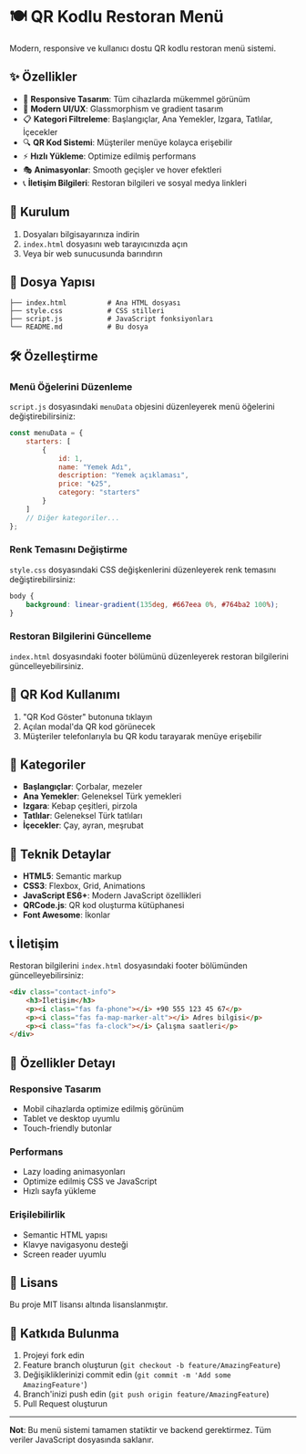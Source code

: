 # 🍽️ QR Kodlu Restoran Menü

Modern, responsive ve kullanıcı dostu QR kodlu restoran menü sistemi.

## ✨ Özellikler

- 📱 **Responsive Tasarım**: Tüm cihazlarda mükemmel görünüm
- 🎨 **Modern UI/UX**: Glassmorphism ve gradient tasarım
- 📋 **Kategori Filtreleme**: Başlangıçlar, Ana Yemekler, Izgara, Tatlılar, İçecekler
- 🔍 **QR Kod Sistemi**: Müşteriler menüye kolayca erişebilir
- ⚡ **Hızlı Yükleme**: Optimize edilmiş performans
- 🎭 **Animasyonlar**: Smooth geçişler ve hover efektleri
- 📞 **İletişim Bilgileri**: Restoran bilgileri ve sosyal medya linkleri

## 🚀 Kurulum

1. Dosyaları bilgisayarınıza indirin
2. `index.html` dosyasını web tarayıcınızda açın
3. Veya bir web sunucusunda barındırın

## 📁 Dosya Yapısı

```
├── index.html          # Ana HTML dosyası
├── style.css           # CSS stilleri
├── script.js           # JavaScript fonksiyonları
└── README.md           # Bu dosya
```

## 🛠️ Özelleştirme

### Menü Öğelerini Düzenleme

`script.js` dosyasındaki `menuData` objesini düzenleyerek menü öğelerini değiştirebilirsiniz:

```javascript
const menuData = {
    starters: [
        {
            id: 1,
            name: "Yemek Adı",
            description: "Yemek açıklaması",
            price: "₺25",
            category: "starters"
        }
    ]
    // Diğer kategoriler...
};
```

### Renk Temasını Değiştirme

`style.css` dosyasındaki CSS değişkenlerini düzenleyerek renk temasını değiştirebilirsiniz:

```css
body {
    background: linear-gradient(135deg, #667eea 0%, #764ba2 100%);
}
```

### Restoran Bilgilerini Güncelleme

`index.html` dosyasındaki footer bölümünü düzenleyerek restoran bilgilerini güncelleyebilirsiniz.

## 📱 QR Kod Kullanımı

1. "QR Kod Göster" butonuna tıklayın
2. Açılan modal'da QR kod görünecek
3. Müşteriler telefonlarıyla bu QR kodu tarayarak menüye erişebilir

## 🎯 Kategoriler

- **Başlangıçlar**: Çorbalar, mezeler
- **Ana Yemekler**: Geleneksel Türk yemekleri
- **Izgara**: Kebap çeşitleri, pirzola
- **Tatlılar**: Geleneksel Türk tatlıları
- **İçecekler**: Çay, ayran, meşrubat

## 🔧 Teknik Detaylar

- **HTML5**: Semantic markup
- **CSS3**: Flexbox, Grid, Animations
- **JavaScript ES6+**: Modern JavaScript özellikleri
- **QRCode.js**: QR kod oluşturma kütüphanesi
- **Font Awesome**: İkonlar

## 📞 İletişim

Restoran bilgilerini `index.html` dosyasındaki footer bölümünden güncelleyebilirsiniz:

```html
<div class="contact-info">
    <h3>İletişim</h3>
    <p><i class="fas fa-phone"></i> +90 555 123 45 67</p>
    <p><i class="fas fa-map-marker-alt"></i> Adres bilgisi</p>
    <p><i class="fas fa-clock"></i> Çalışma saatleri</p>
</div>
```

## 🌟 Özellikler Detayı

### Responsive Tasarım
- Mobil cihazlarda optimize edilmiş görünüm
- Tablet ve desktop uyumlu
- Touch-friendly butonlar

### Performans
- Lazy loading animasyonları
- Optimize edilmiş CSS ve JavaScript
- Hızlı sayfa yükleme

### Erişilebilirlik
- Semantic HTML yapısı
- Klavye navigasyonu desteği
- Screen reader uyumlu

## 📄 Lisans

Bu proje MIT lisansı altında lisanslanmıştır.

## 🤝 Katkıda Bulunma

1. Projeyi fork edin
2. Feature branch oluşturun (`git checkout -b feature/AmazingFeature`)
3. Değişikliklerinizi commit edin (`git commit -m 'Add some AmazingFeature'`)
4. Branch'inizi push edin (`git push origin feature/AmazingFeature`)
5. Pull Request oluşturun

---

**Not**: Bu menü sistemi tamamen statiktir ve backend gerektirmez. Tüm veriler JavaScript dosyasında saklanır. 